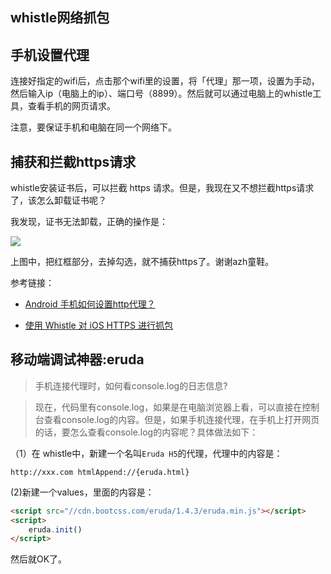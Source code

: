 ## whistle网络抓包


## 手机设置代理

连接好指定的wifi后，点击那个wifi里的设置，将「代理」那一项，设置为手动，然后输入ip（电脑上的ip）、端口号（8899）。然后就可以通过电脑上的whistle工具，查看手机的网页请求。

注意，要保证手机和电脑在同一个网络下。



## 捕获和拦截https请求


whistle安装证书后，可以拦截 https 请求。但是，我现在又不想拦截https请求了，该怎么卸载证书呢？

我发现，证书无法卸载，正确的操作是：

![](http://img.smyhvae.com/20180426_1621.png)

上图中，把红框部分，去掉勾选，就不捕获https了。谢谢azh童鞋。



参考链接：

- [Android 手机如何设置http代理？](https://www.zhihu.com/question/21474174)

- [使用 Whistle 对 iOS HTTPS 进行抓包](http://zhuscat.com/2017/09/20/https-proxy-on-ios/)



## 移动端调试神器:eruda


> 手机连接代理时，如何看console.log的日志信息?

> 现在，代码里有console.log，如果是在电脑浏览器上看，可以直接在控制台查看console.log的内容。但是，如果手机连接代理，在手机上打开网页的话，要怎么查看console.log的内容呢？具体做法如下：

（1）在 whistle中，新建一个名叫`Eruda H5`的代理，代理中的内容是：

```
http://xxx.com htmlAppend://{eruda.html}
```


(2)新建一个values，里面的内容是：

```html
<script src="//cdn.bootcss.com/eruda/1.4.3/eruda.min.js"></script>
<script>
    eruda.init()
</script>
```


然后就OK了。

